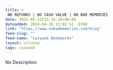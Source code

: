 ```yaml
---
title: > 
 NO REFUNDS | NO CASH VALUE | NO BAD MEMORIES
date: 2022-05-23T15:16:26+00:00
dateadded: 2024-04-26 13:02:51 -0700
link: "https://www.nobadmemories.com/blog"
feed-slug: ""
feed-name: "Cozyweb Bookmarks"
layout: urlnote
tags: cozyweb
--- 
```

No Description
 <!-- end excerpt --> 
